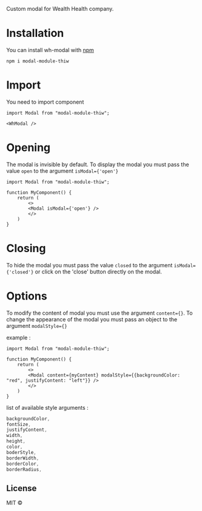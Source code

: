 Custom modal for Wealth Health company.

# Installation

You can install wh-modal with [npm](https://www.npmjs.com/package/modal-module-thiw)

`npm i modal-module-thiw`

# Import

You need to import component
```JSX
import Modal from "modal-module-thiw";

<WhModal />
```

# Opening

The modal is invisible by default.
To display the modal you must pass the value `open` to the argument `isModal={'open'}`

```JSX
import Modal from "modal-module-thiw";

function MyComponent() {
    return (
        <>
        <Modal isModal={'open'} />
        </>
    )
}
```

# Closing

To hide the modal you must pass the value `closed` to the argument `isModal={'closed'}` or click on the 'close' button directly on the modal.

# Options

To modify the content of modal you must use the argument `content={}`.
To change the appearance of the modal you must pass an object to the argument `modalStyle={}`

example :

```JSX
import Modal from "modal-module-thiw";

function MyComponent() {
    return (
        <>
        <Modal content={myContent} modalStyle={{backgroundColor: "red", justifyContent: "left"}} />
        </>
    )
}
```

list of available style arguments :

```CSS
backgroundColor,
fontSize,
justifyContent,
width,
height,
color,
boderStyle,
borderWidth,
borderColor,
borderRadius,
```

## License

MIT © [](https://github.com/)
